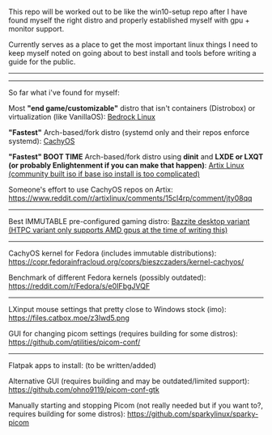 This repo will be worked out to be like the win10-setup repo after I have found myself the right distro and properly established myself with gpu + monitor support.

Currently serves as a place to get the most important linux things I need to keep myself noted on going about to best install and tools before writing a guide for the public.

--------------------------------------------------------------------------------------------------------------------------------------------------------------

--------------------------------------------------------------------------------------------------------------------------------------------------------------
So far what i've found for myself:

Most **"end game/customizable"** distro that isn't containers (Distrobox) or virtualization (like VanillaOS): [Bedrock Linux](https://bedrocklinux.org/)

**"Fastest"** Arch-based/fork distro (systemd only and their repos enforce systemd): [CachyOS](https://cachyos.org/)

**"Fastest" BOOT TIME** Arch-based/fork distro using __dinit__ and __LXDE or LXQT (or probably Enlightenment if you can make that happen)__: [Artix Linux (community built iso if base iso install is too complicated)](https://artixlinux.org/download.php#official)

Someone's effort to use CachyOS repos on Artix: https://www.reddit.com/r/artixlinux/comments/15cl4rp/comment/jty08qq

--------------------------------------------------------------------------------------------------------------------------------------------------------------

Best IMMUTABLE pre-configured gaming distro: [Bazzite desktop variant (HTPC variant only supports AMD gpus at the time of writing this)](https://github.com/ublue-os/bazzite/#desktop)

--------------------------------------------------------------------------------------------------------------------------------------------------------------

CachyOS kernel for Fedora (includes immutable distributions): https://copr.fedorainfracloud.org/coprs/bieszczaders/kernel-cachyos/

Benchmark of different Fedora kernels (possibly outdated): https://reddit.com/r/Fedora/s/e0IFbgJVQF

--------------------------------------------------------------------------------------------------------------------------------------------------------------
LXinput mouse settings that pretty close to Windows stock (imo): https://files.catbox.moe/z3lwd5.png

GUI for changing picom settings (requires building for some distros): https://github.com/qtilities/picom-conf/

--------------------------------------------------------------------------------------------------------------------------------------------------------------

Flatpak apps to install: (to be written/added)

Alternative GUI (requires building and may be outdated/limited support): https://github.com/ohno9119/picom-conf-gtk

Manually starting and stopping Picom (not really needed but if you want to?, requires building for some distros): https://github.com/sparkylinux/sparky-picom
